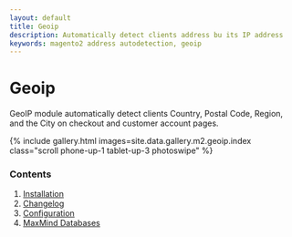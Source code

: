 ```yaml
---
layout: default
title: Geoip
description: Automatically detect clients address bu its IP address
keywords: magento2 address autodetection, geoip
---
```


# Geoip

GeoIP module automatically detect clients Country, Postal Code, Region, and
the City on checkout and customer account pages.

{% include gallery.html images=site.data.gallery.m2.geoip.index class="scroll phone-up-1 tablet-up-3 photoswipe" %}

### Contents

 1. [Installation](installation/)
 2. [Changelog](changelog/)
 3. [Configuration](configuration/)
 4. [MaxMind Databases](maxmind-databases/)
